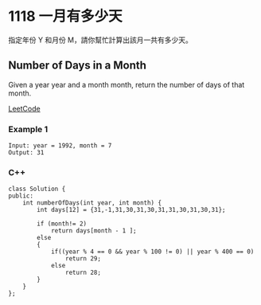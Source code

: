 # 1118 一月有多少天

指定年份 Y 和月份 M，請你幫忙計算出該月一共有多少天。

## Number of Days in a Month

Given a year year and a month month, return the number of days of that month.

[LeetCode](https://leetcode-cn.com/problems/number-of-days-in-a-month/)

### Example 1
```
Input: year = 1992, month = 7
Output: 31
```

### C++ 

```
class Solution {
public:
    int numberOfDays(int year, int month) {
        int days[12] = {31,-1,31,30,31,30,31,31,30,31,30,31};
        
        if (month!= 2)
            return days[month - 1 ];
        else
        {
            if((year % 4 == 0 && year % 100 != 0) || year % 400 == 0)
                return 29;
            else
                return 28;
        }
    }
};
```
